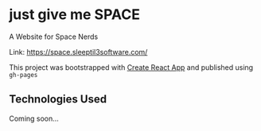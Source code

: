 # just give me SPACE

A Website for Space Nerds

Link: https://space.sleeptil3software.com/

This project was bootstrapped with [Create React App](https://github.com/facebook/create-react-app) and published using `gh-pages`

## Technologies Used

Coming soon...
